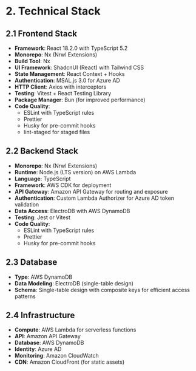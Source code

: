 # 2. Technical Stack

## 2.1 Frontend Stack

- **Framework**: React 18.2.0 with TypeScript 5.2
- **Monorepo**: Nx (Nrwl Extensions)
- **Build Tool**: Nx
- **UI Framework**: ShadcnUI (React) with Tailwind CSS
- **State Management**: React Context + Hooks
- **Authentication**: MSAL.js 3.0 for Azure AD
- **HTTP Client**: Axios with interceptors
- **Testing**: Vitest + React Testing Library
- **Package Manager**: Bun (for improved performance)
- **Code Quality**:
  - ESLint with TypeScript rules
  - Prettier
  - Husky for pre-commit hooks
  - lint-staged for staged files

## 2.2 Backend Stack

- **Monorepo**: Nx (Nrwl Extensions)
- **Runtime**: Node.js (LTS version) on AWS Lambda
- **Language**: TypeScript
- **Framework**: AWS CDK for deployment
- **API Gateway**: Amazon API Gateway for routing and exposure
- **Authentication**: Custom Lambda Authorizer for Azure AD token validation
- **Data Access**: ElectroDB with AWS DynamoDB
- **Testing**: Jest or Vitest
- **Code Quality**:
  - ESLint with TypeScript rules
  - Prettier
  - Husky for pre-commit hooks

## 2.3 Database

- **Type**: AWS DynamoDB
- **Data Modeling**: ElectroDB (single-table design)
- **Schema**: Single-table design with composite keys for efficient access patterns

## 2.4 Infrastructure

- **Compute**: AWS Lambda for serverless functions
- **API**: Amazon API Gateway
- **Database**: AWS DynamoDB
- **Identity**: Azure AD
- **Monitoring**: Amazon CloudWatch
- **CDN**: Amazon CloudFront (for static assets)
